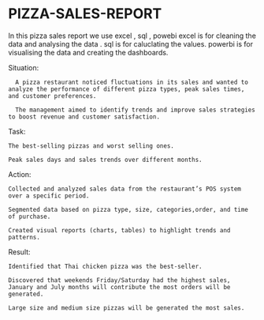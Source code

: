 # PIZZA-SALES-REPORT

In this pizza sales report we use excel , sql , powebi
excel is for cleaning the data and analysing the data .
sql is for caluclating the values.
powerbi is for visualising the data and creating the dashboards.

Situation:

      A pizza restaurant noticed fluctuations in its sales and wanted to analyze the performance of different pizza types, peak sales times, and customer preferences. 
      
      The management aimed to identify trends and improve sales strategies to boost revenue and customer satisfaction.

Task:

    The best-selling pizzas and worst selling ones.
    
    Peak sales days and sales trends over different months.
    
Action:

    Collected and analyzed sales data from the restaurant’s POS system over a specific period.
    
    Segmented data based on pizza type, size, categories,order, and time of purchase.
    
    Created visual reports (charts, tables) to highlight trends and patterns.
    
Result:

    Identified that Thai chicken pizza was the best-seller.
    
    Discovered that weekends Friday/Saturday had the highest sales, January and July months will contribute the most orders will be generated.
    
    Large size and medium size pizzas will be generated the most sales.
    
    
     
